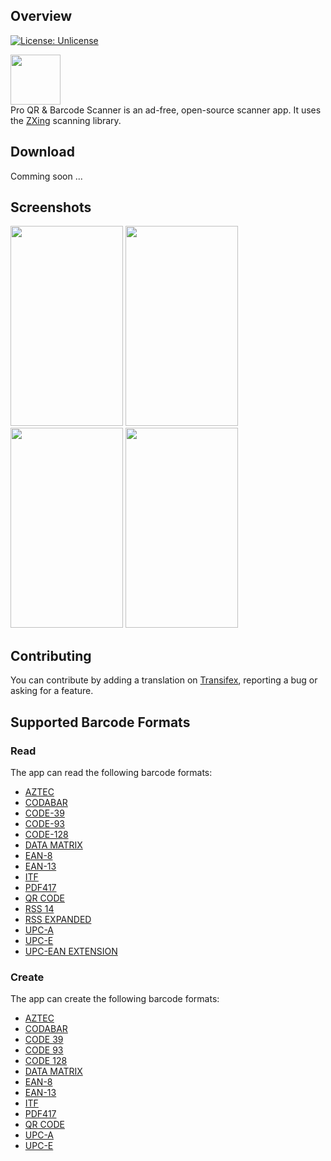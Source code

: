 ## Overview
[![License: Unlicense](https://img.shields.io/badge/license-Unlicense-blue.svg)](http://unlicense.org/)

<img src="https://github.com/hagtic/ProQrAndBarcodeScanner/assets/26298059/da3ae1d1-96cd-475d-a7f2-adfba253e7fd" width="80" height="80"><br/>
Pro QR & Barcode Scanner is an ad-free, open-source scanner app. It uses the [ZXing][zxing] scanning library.

## Download

Comming soon ...


## Screenshots

<img src="https://github.com/hagtic/ProQrAndBarcodeScanner/assets/26298059/4512efcf-bb27-4b85-a95c-14c2aa764877" width="180" height="320">
<img src="https://github.com/hagtic/ProQrAndBarcodeScanner/assets/26298059/29335020-d7d2-4a0c-b8c9-25b7e50d4807" width="180" height="320">
<img src="https://github.com/hagtic/ProQrAndBarcodeScanner/assets/26298059/7de8bd7b-7d0a-445b-8c9a-47577817501d" width="180" height="320">
<img src="https://github.com/hagtic/ProQrAndBarcodeScanner/assets/26298059/823744cb-a16f-4181-b890-d4112f55dd57" width="180" height="320">

## Contributing

You can contribute by adding a translation on [Transifex][transifex], reporting a bug or asking for a feature.

## Supported Barcode Formats

### Read

The app can read the following barcode formats:
* [AZTEC][aztec]
* [CODABAR][codabar]
* [CODE-39][code_39]
* [CODE-93][code_93]
* [CODE-128][code_128]
* [DATA MATRIX][data_matrix]
* [EAN-8][ean_8]
* [EAN-13][ean_13]
* [ITF][itf]
* [PDF417][pdf417]
* [QR CODE][qr_code]
* [RSS 14][rss]
* [RSS EXPANDED][rss]
* [UPC-A][upc_a]
* [UPC-E][upc_e]
* [UPC-EAN EXTENSION][upc_ean]

### Create

The app can create the following barcode formats:
* [AZTEC][aztec]
* [CODABAR][codabar]
* [CODE 39][code_39]
* [CODE 93][code_93]
* [CODE 128][code_128]
* [DATA MATRIX][data_matrix]
* [EAN-8][ean_8]
* [EAN-13][ean_13]
* [ITF][itf]
* [PDF417][pdf417]
* [QR CODE][qr_code]
* [UPC-A][upc_a]
* [UPC-E][upc_e]

[zxing]: https://github.com/zxing/zxing
[transifex]: https://www.transifex.com/a-302/qr-barcode-scanner/
[aztec]: https://en.wikipedia.org/wiki/Aztec_Code
[codabar]: https://en.wikipedia.org/wiki/Codabar
[code_39]: https://en.wikipedia.org/wiki/Code_39
[code_93]: https://en.wikipedia.org/wiki/Code_93
[code_128]: https://en.wikipedia.org/wiki/Code_128
[data_matrix]: https://en.wikipedia.org/wiki/Data_Matrix
[ean_8]: https://en.wikipedia.org/wiki/EAN-8
[ean_13]: https://en.wikipedia.org/wiki/International_Article_Number
[itf]: https://en.wikipedia.org/wiki/Interleaved_2_of_5
[maxicode]: https://en.wikipedia.org/wiki/MaxiCode
[pdf417]: https://en.wikipedia.org/wiki/PDF417
[qr_code]: https://en.wikipedia.org/wiki/QR_code
[rss]: https://en.wikipedia.org/wiki/GS1_DataBar
[upc_a]: https://en.wikipedia.org/wiki/Universal_Product_Code
[upc_e]: https://en.wikipedia.org/wiki/Universal_Product_Code#UPC-E
[upc_ean]: https://en.wikipedia.org/wiki/Universal_Product_Code#EAN-13
[rs]: https://developer.android.com/guide/topics/renderscript/compute

